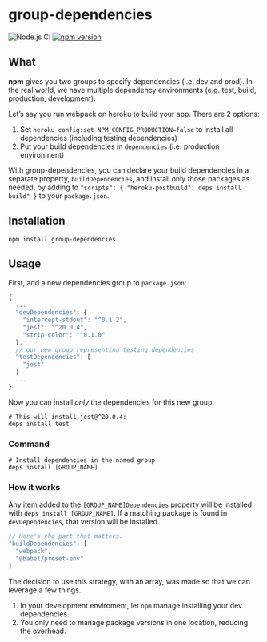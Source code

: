# group-dependencies
![Node.js CI](https://github.com/itsthatguy/group-dependencies/workflows/Node.js%20CI/badge.svg) [![npm version](https://badge.fury.io/js/group-dependencies.svg)](https://badge.fury.io/js/group-dependencies)

## What

**npm** gives you two groups to specify dependencies (i.e. dev and prod).
In the real world, we have multiple dependency environments (e.g. test, build,
production, development).

Let’s say you run webpack on heroku to build your app. There are 2 options:
1. Set `heroku config:set NPM_CONFIG_PRODUCTION=false` to install all dependencies (including testing dependencies)
2. Put your build dependencies in `dependencies` (i.e. production environment)

With group-dependencies, you can declare your build dependencies in a separate
property, `buildDependencies`, and install only those packages as needed, by
adding to `"scripts": { "heroku-postbuild": deps install build" }`
to your `package.json`.

## Installation

```
npm install group-dependencies
```

## Usage

First, add a new dependencies group to `package.json`:
```js
{
  ...
  "devDependencies": {
    "intercept-stdout": "^0.1.2",
    "jest": "^20.0.4",
    "strip-color": "^0.1.0"
  },
  // our new group representing testing dependencies
  "testDependencies": [
    "jest"
  ]
  ...
}
```

Now you can install _only_ the dependencies for this new group:

```shell
# This will install jest@^20.0.4:
deps install test
```

### Command
```shell
# Install dependencies in the named group
deps install [GROUP_NAME]
```

### How it works

Any item added to the `[GROUP_NAME]Dependencies` property will be installed with
`deps install [GROUP_NAME]`. If a matching package is found in `devDependencies`,
that version will be installed.

```js
// Here's the part that matters.
"buildDependencies": [
  "webpack",
  "@babel/preset-env"
]
```

The decision to use this strategy, with an array, was made so that we can
leverage a few things.
1. In your development enviroment, let `npm` manage installing your dev dependencies.
2. You only need to manage package versions in one location, reducing the overhead.
